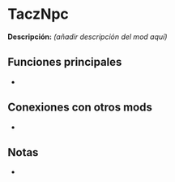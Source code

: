 # TaczNpc

**Descripción:** *(añadir descripción del mod aquí)*

## Funciones principales
- 

## Conexiones con otros mods
- 

## Notas
- 

